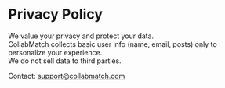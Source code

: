 # Privacy Policy

We value your privacy and protect your data.  
CollabMatch collects basic user info (name, email, posts) only to personalize your experience.  
We do not sell data to third parties.  

Contact: support@collabmatch.com  

